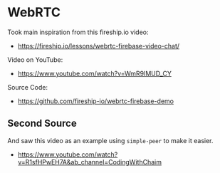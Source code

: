 # WebRTC

Took main inspiration from this fireship.io video:

- https://fireship.io/lessons/webrtc-firebase-video-chat/

Video on YouTube:

- https://www.youtube.com/watch?v=WmR9IMUD_CY

Source Code:

- https://github.com/fireship-io/webrtc-firebase-demo

## Second Source

And saw this video as an example using `simple-peer` to make it easier.

- https://www.youtube.com/watch?v=R1sfHPwEH7A&ab_channel=CodingWithChaim
